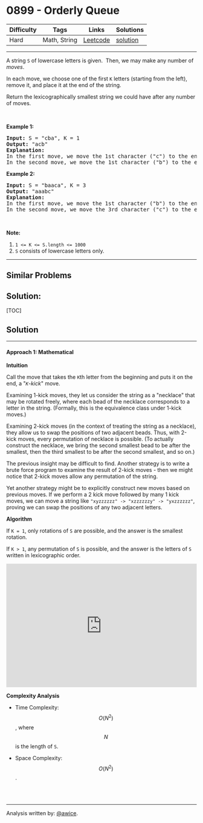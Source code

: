 # 0899 - Orderly Queue

Difficulty  | Tags | Links | Solutions
----------- | ---- | ----- | -----
Hard | Math, String | [Leetcode](https://leetcode.com/problems/orderly-queue) | [solution](https://leetcode.com/problems/orderly-queue/solution/)


-----------

<p>A string <code>S</code> of lowercase letters is given.&nbsp; Then, we may make any number of <em>moves</em>.</p>

<p>In each move, we&nbsp;choose one&nbsp;of the first <code>K</code> letters (starting from the left), remove it,&nbsp;and place it at the end of the string.</p>

<p>Return the lexicographically smallest string we could have after any number of moves.</p>

<p>&nbsp;</p>

<div>
<p><strong>Example 1:</strong></p>

<pre>
<strong>Input: </strong>S = <span id="example-input-1-1">&quot;cba&quot;</span>, K = <span id="example-input-1-2">1</span>
<strong>Output: </strong><span id="example-output-1">&quot;acb&quot;</span>
<strong>Explanation: </strong>
In the first move, we move the 1st character (&quot;c&quot;) to the end, obtaining the string &quot;bac&quot;.
In the second move, we move the 1st character (&quot;b&quot;) to the end, obtaining the final result &quot;acb&quot;.
</pre>

<div>
<p><strong>Example 2:</strong></p>

<pre>
<strong>Input: </strong>S = <span id="example-input-2-1">&quot;baaca&quot;</span>, K = <span id="example-input-2-2">3</span>
<strong>Output: </strong><span id="example-output-2">&quot;aaabc&quot;</span>
<strong>Explanation: </strong>
In the first move, we move the 1st character (&quot;b&quot;) to the end, obtaining the string &quot;aacab&quot;.
In the second move, we move the 3rd character (&quot;c&quot;) to the end, obtaining the final result &quot;aaabc&quot;.
</pre>

<p>&nbsp;</p>

<p><strong>Note:</strong></p>

<ol>
	<li><code>1 &lt;= K &lt;= S.length&nbsp;&lt;= 1000</code></li>
	<li><code>S</code>&nbsp;consists of lowercase letters only.</li>
</ol>
</div>
</div>


-----------


## Similar Problems




## Solution:

[TOC]

## Solution
---
#### Approach 1: Mathematical

**Intuition**

Call the move that takes the `K`th letter from the beginning and puts it on the end, a "*`K`-kick*" move.

Examining 1-kick moves, they let us consider the string as a "necklace" that may be rotated freely, where each bead of the necklace corresponds to a letter in the string.  (Formally, this is the equivalence class under 1-kick moves.)

Examining 2-kick moves (in the context of treating the string as a necklace), they allow us to swap the positions of two adjacent beads.  Thus, with 2-kick moves, every permutation of necklace is possible.  (To actually construct the necklace, we bring the second smallest bead to be after the smallest, then the third smallest to be after the second smallest, and so on.)

The previous insight may be difficult to find.  Another strategy is to write a brute force program to examine the result of 2-kick moves - then we might notice that 2-kick moves allow any permutation of the string.

Yet another strategy might be to explicitly construct new moves based on previous moves.  If we perform a 2 kick move followed by many 1 kick moves, we can move a string like `"xyzzzzzz" -> "xzzzzzzy" -> "yxzzzzzz"`, proving we can swap the positions of any two adjacent letters.

**Algorithm**

If `K = 1`, only rotations of `S` are possible, and the answer is the smallest rotation.

If `K > 1`, any permutation of `S` is possible, and the answer is the letters of `S` written in lexicographic order.

<iframe src="https://leetcode.com/playground/DCwCw7ZJ/shared" frameBorder="0" width="100%" height="327" name="DCwCw7ZJ"></iframe>

**Complexity Analysis**

* Time Complexity:  $$O(N^2)$$, where $$N$$ is the length of `S`.

* Space Complexity:  $$O(N^2)$$.
<br />
<br />


---


Analysis written by: [@awice](https://leetcode.com/awice).

